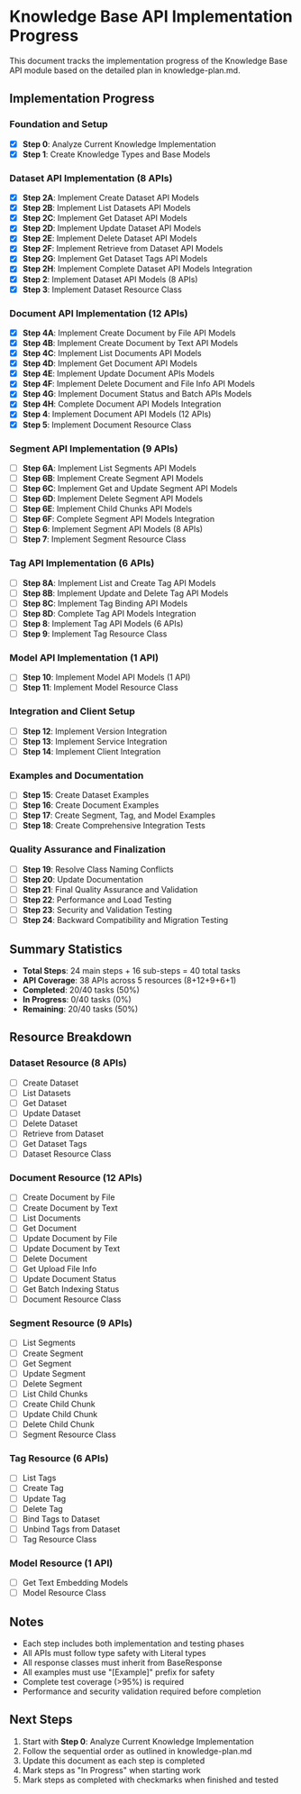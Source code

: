 # Knowledge Base API Implementation Progress

This document tracks the implementation progress of the Knowledge Base API module based on the detailed plan in knowledge-plan.md.

## Implementation Progress

### Foundation and Setup
- [x] **Step 0**: Analyze Current Knowledge Implementation
- [x] **Step 1**: Create Knowledge Types and Base Models

### Dataset API Implementation (8 APIs)
- [x] **Step 2A**: Implement Create Dataset API Models
- [x] **Step 2B**: Implement List Datasets API Models
- [x] **Step 2C**: Implement Get Dataset API Models
- [x] **Step 2D**: Implement Update Dataset API Models
- [x] **Step 2E**: Implement Delete Dataset API Models
- [x] **Step 2F**: Implement Retrieve from Dataset API Models
- [x] **Step 2G**: Implement Get Dataset Tags API Models
- [x] **Step 2H**: Implement Complete Dataset API Models Integration
- [x] **Step 2**: Implement Dataset API Models (8 APIs)
- [x] **Step 3**: Implement Dataset Resource Class

### Document API Implementation (12 APIs)
- [x] **Step 4A**: Implement Create Document by File API Models
- [x] **Step 4B**: Implement Create Document by Text API Models
- [x] **Step 4C**: Implement List Documents API Models
- [x] **Step 4D**: Implement Get Document API Models
- [x] **Step 4E**: Implement Update Document APIs Models
- [x] **Step 4F**: Implement Delete Document and File Info API Models
- [x] **Step 4G**: Implement Document Status and Batch APIs Models
- [x] **Step 4H**: Complete Document API Models Integration
- [x] **Step 4**: Implement Document API Models (12 APIs)
- [x] **Step 5**: Implement Document Resource Class

### Segment API Implementation (9 APIs)
- [ ] **Step 6A**: Implement List Segments API Models
- [ ] **Step 6B**: Implement Create Segment API Models
- [ ] **Step 6C**: Implement Get and Update Segment API Models
- [ ] **Step 6D**: Implement Delete Segment API Models
- [ ] **Step 6E**: Implement Child Chunks API Models
- [ ] **Step 6F**: Complete Segment API Models Integration
- [ ] **Step 6**: Implement Segment API Models (8 APIs)
- [ ] **Step 7**: Implement Segment Resource Class

### Tag API Implementation (6 APIs)
- [ ] **Step 8A**: Implement List and Create Tag API Models
- [ ] **Step 8B**: Implement Update and Delete Tag API Models
- [ ] **Step 8C**: Implement Tag Binding API Models
- [ ] **Step 8D**: Complete Tag API Models Integration
- [ ] **Step 8**: Implement Tag API Models (6 APIs)
- [ ] **Step 9**: Implement Tag Resource Class

### Model API Implementation (1 API)
- [ ] **Step 10**: Implement Model API Models (1 API)
- [ ] **Step 11**: Implement Model Resource Class

### Integration and Client Setup
- [ ] **Step 12**: Implement Version Integration
- [ ] **Step 13**: Implement Service Integration
- [ ] **Step 14**: Implement Client Integration

### Examples and Documentation
- [ ] **Step 15**: Create Dataset Examples
- [ ] **Step 16**: Create Document Examples
- [ ] **Step 17**: Create Segment, Tag, and Model Examples
- [ ] **Step 18**: Create Comprehensive Integration Tests

### Quality Assurance and Finalization
- [ ] **Step 19**: Resolve Class Naming Conflicts
- [ ] **Step 20**: Update Documentation
- [ ] **Step 21**: Final Quality Assurance and Validation
- [ ] **Step 22**: Performance and Load Testing
- [ ] **Step 23**: Security and Validation Testing
- [ ] **Step 24**: Backward Compatibility and Migration Testing

## Summary Statistics

- **Total Steps**: 24 main steps + 16 sub-steps = 40 total tasks
- **API Coverage**: 38 APIs across 5 resources (8+12+9+6+1)
- **Completed**: 20/40 tasks (50%)
- **In Progress**: 0/40 tasks (0%)
- **Remaining**: 20/40 tasks (50%)

## Resource Breakdown

### Dataset Resource (8 APIs)
- [ ] Create Dataset
- [ ] List Datasets
- [ ] Get Dataset
- [ ] Update Dataset
- [ ] Delete Dataset
- [ ] Retrieve from Dataset
- [ ] Get Dataset Tags
- [ ] Dataset Resource Class

### Document Resource (12 APIs)
- [ ] Create Document by File
- [ ] Create Document by Text
- [ ] List Documents
- [ ] Get Document
- [ ] Update Document by File
- [ ] Update Document by Text
- [ ] Delete Document
- [ ] Get Upload File Info
- [ ] Update Document Status
- [ ] Get Batch Indexing Status
- [ ] Document Resource Class

### Segment Resource (9 APIs)
- [ ] List Segments
- [ ] Create Segment
- [ ] Get Segment
- [ ] Update Segment
- [ ] Delete Segment
- [ ] List Child Chunks
- [ ] Create Child Chunk
- [ ] Update Child Chunk
- [ ] Delete Child Chunk
- [ ] Segment Resource Class

### Tag Resource (6 APIs)
- [ ] List Tags
- [ ] Create Tag
- [ ] Update Tag
- [ ] Delete Tag
- [ ] Bind Tags to Dataset
- [ ] Unbind Tags from Dataset
- [ ] Tag Resource Class

### Model Resource (1 API)
- [ ] Get Text Embedding Models
- [ ] Model Resource Class

## Notes

- Each step includes both implementation and testing phases
- All APIs must follow type safety with Literal types
- All response classes must inherit from BaseResponse
- All examples must use "[Example]" prefix for safety
- Complete test coverage (>95%) is required
- Performance and security validation required before completion

## Next Steps

1. Start with **Step 0**: Analyze Current Knowledge Implementation
2. Follow the sequential order as outlined in knowledge-plan.md
3. Update this document as each step is completed
4. Mark steps as "In Progress" when starting work
5. Mark steps as completed with checkmarks when finished and tested
